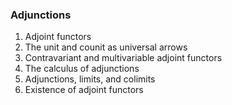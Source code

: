 ### Adjunctions

1. Adjoint functors
2. The unit and counit as universal arrows
3. Contravariant and multivariable adjoint functors
4. The calculus of adjunctions
5. Adjunctions, limits, and colimits
6. Existence of adjoint functors
